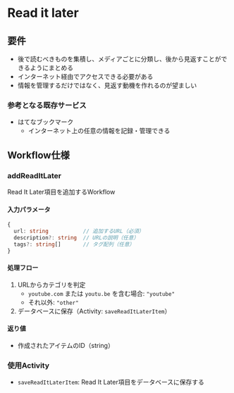 # Read it later

## 要件

- 後で読むべきものを集積し、メディアごとに分類し、後から見返すことができるようにまとめる
- インターネット経由でアクセスできる必要がある
- 情報を管理するだけではなく、見返す動機を作れるのが望ましい

### 参考となる既存サービス

- はてなブックマーク
  - インターネット上の任意の情報を記録・管理できる

## Workflow仕様

### addReadItLater

Read It Later項目を追加するWorkflow

#### 入力パラメータ

```typescript
{
  url: string           // 追加するURL（必須）
  description?: string  // URLの説明（任意）
  tags?: string[]       // タグ配列（任意）
}
```

#### 処理フロー

1. URLからカテゴリを判定
   - `youtube.com` または `youtu.be` を含む場合: `"youtube"`
   - それ以外: `"other"`
2. データベースに保存（Activity: `saveReadItLaterItem`）

#### 返り値

- 作成されたアイテムのID（string）

### 使用Activity

- `saveReadItLaterItem`: Read It Later項目をデータベースに保存する

